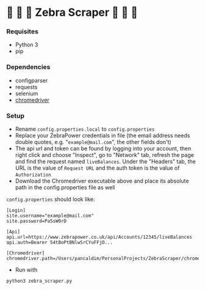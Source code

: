 # 🦓 🦓 🦓 Zebra Scraper 🦓 🦓 🦓

### Requisites
- Python 3
- pip

### Dependencies
- configparser
- requests
- selenium
- [chromedriver](https://sites.google.com/a/chromium.org/chromedriver/downloads)

### Setup
- Rename `config.properties.local` to `config.properties`
- Replace your ZebraPower credentials in file (the email address needs double quotes, e.g. "`example@mail.com`", the other fields don't)
- The api url and token can be found by logging into your account, then right click and choose "Inspect", go to "Network" tab, refresh the page and find the request named `liveBalances`. Under the "Headers" tab, the URL is the value of `Request URL` and the auth token is the value of `Authorization`
- Download the Chromedriver executable above and place its absolute path in the config.properties file as well

`config.properties` should look like:

```
[Login]
site.username="example@mail.com"
site.password=Pa5sW0rD

[Api]
api.url=https://www.zebrapower.co.uk/api/Accounts/12345/liveBalances
api.auth=Bearer 54tBoPtBNlwSrCYuFFjO...

[Chromedriver]
chromedriver.path=/Users/pancaldim/PersonalProjects/ZebraScraper/chromedriver
```
- Run with
```bash 
python3 zebra_scraper.py
```
